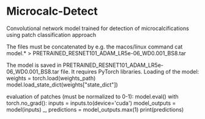 # Microcalc-Detect
Convolutional network model trained for detection of microcalcifications using patch classification approach

The files must be concatenated by e.g. the macos/linux command
cat model.* > PRETRAINED_RESNET101_ADAM_LR5e-06_WD0.001_BS8.tar

The model is saved in PRETRAINED_RESNET101_ADAM_LR5e-06_WD0.001_BS8.tar file. It requires PyTorch libraries.
Loading of the model:
weights = torch.load(weights_path)
model.load_state_dict(weights["state_dict"])

evaluation of patches (must be normalized to 0-1):
model.eval()
with torch.no_grad():
    inputs = inputs.to(device='cuda')
    model_outputs = model(inputs)
    _, predictions = model_outputs.max(1)
print(predictions)


